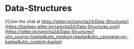 # Data-Structures

[![Join the chat at https://gitter.im/ramcha24/Data-Structures](https://badges.gitter.im/ramcha24/Data-Structures.svg)](https://gitter.im/ramcha24/Data-Structures?utm_source=badge&utm_medium=badge&utm_campaign=pr-badge&utm_content=badge)
